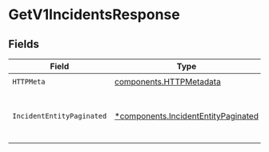 # GetV1IncidentsResponse


## Fields

| Field                                                                                     | Type                                                                                      | Required                                                                                  | Description                                                                               |
| ----------------------------------------------------------------------------------------- | ----------------------------------------------------------------------------------------- | ----------------------------------------------------------------------------------------- | ----------------------------------------------------------------------------------------- |
| `HTTPMeta`                                                                                | [components.HTTPMetadata](../../models/components/httpmetadata.md)                        | :heavy_check_mark:                                                                        | N/A                                                                                       |
| `IncidentEntityPaginated`                                                                 | [*components.IncidentEntityPaginated](../../models/components/incidententitypaginated.md) | :heavy_minus_sign:                                                                        | List all of the incidents in the organization                                             |